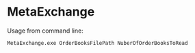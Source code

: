 # MetaExchange

Usage from command line:

    MetaExchange.exe OrderBooksFilePath NuberOfOrderBooksToRead